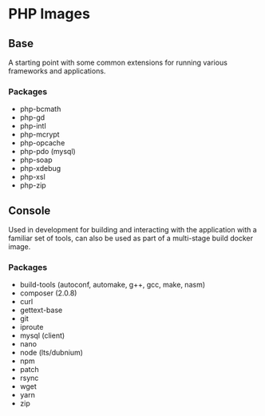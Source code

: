 # PHP Images
## Base
A starting point with some common extensions for running various frameworks and applications.
### Packages
* php-bcmath
* php-gd
* php-intl
* php-mcrypt
* php-opcache
* php-pdo (mysql)
* php-soap
* php-xdebug
* php-xsl
* php-zip
## Console
Used in development for building and interacting with the application with a familiar set of tools, can also be used as part of a multi-stage build docker image.
### Packages
* build-tools (autoconf, automake, g++, gcc, make, nasm)
* composer (2.0.8)
* curl
* gettext-base
* git
* iproute
* mysql (client)
* nano
* node (lts/dubnium)
* npm
* patch
* rsync
* wget
* yarn
* zip
